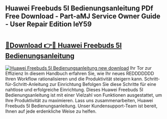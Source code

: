 ## Huawei Freebuds 5I Bedienungsanleitung PDf Free Download - Part-aMJ Service Owner Guide - User Repair Edition IeY59

# <h2><a href="http://df1ml4m.blite.top/?on=Huawei+Freebuds+5I+Bedienungsanleitung">🔗Download 👉🔴 Huawei Freebuds 5I Bedienungsanleitung</a></h2>

[![Huawei Freebuds 5I Bedienungsanleitung new download](https://i.imgur.com/lujVjoI.png)](http://df1ml4m.blite.top/?on=Huawei+Freebuds+5I+Bedienungsanleitung)
Ihr Tor zur Effizienz In diesem Handbuch erfahren Sie, wie Ihr neues REDDDDDDD Ihren Workflow rationalisieren und die Produktivität steigern kann. Schritt-für-Schritt-Anleitung zur Einrichtung Befolgen Sie diese Schritte für eine nahtlose und erfolgreiche Einrichtung. Dieses Huawei Freebuds 5I Bedienungsanleitung ist mit einer Vielzahl von Funktionen ausgestattet, um Ihre Produktivität zu maximieren. Lass uns zusammenarbeiten, Huawei Freebuds 5I Bedienungsanleitung. Unser Kundensupport-Team ist bereit, Ihnen auf jede erdenkliche Weise zu helfen.

